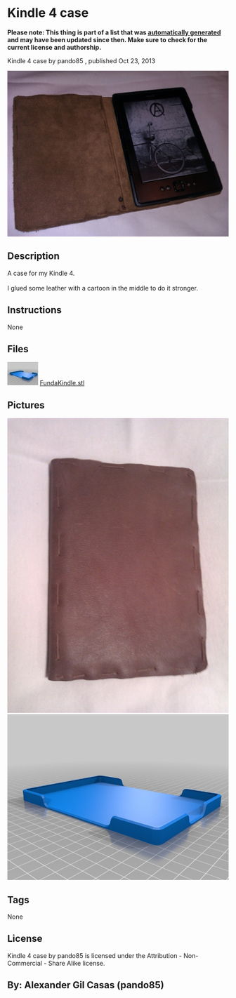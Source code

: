 Kindle 4 case
===============
**Please note: This thing is part of a list that was [automatically generated](https://github.com/carlosgs/export-things) and may have been updated since then. Make sure to check for the current license and authorship.**  

Kindle 4 case  by pando85 , published Oct 23, 2013

![Image](img/Leather_kindle_display_large.jpg)

Description
--------
A case for my Kindle 4.   <br />
<br />
I glued some leather with a cartoon in the middle to do it stronger.

Instructions
--------
None

Files
--------
[![Image](img/FundaKindle_preview_tinycard.jpg)](FundaKindle.stl)
 [ FundaKindle.stl](FundaKindle.stl)  



Pictures
--------
![Image](img/Leather_kindle_close_display_large.jpg)
![Image](img/FundaKindle_display_large.jpg)


Tags
--------
None  

  

License
--------
Kindle 4 case by pando85 is licensed under the Attribution - Non-Commercial - Share Alike license.  



By: Alexander Gil Casas (pando85)
--------
 
